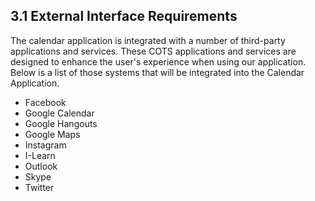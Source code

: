 ## 3.1 External Interface Requirements

The calendar application is integrated with a number of third-party applications and services. These COTS applications and services are designed to enhance the user's experience when using our application. Below is a list of those systems that will be integrated into the Calendar Application.

* Facebook
* Google Calendar
* Google Hangouts
* Google Maps
* Instagram
* I-Learn
* Outlook
* Skype
* Twitter

